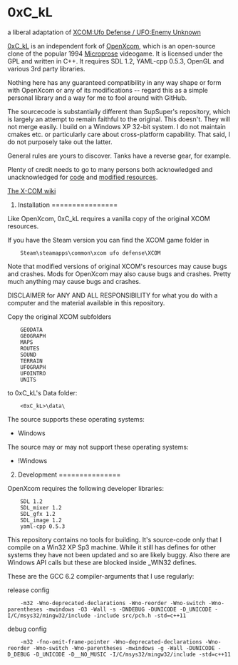 # 0xC_kL

a liberal adaptation of [XCOM:Ufo Defense / UFO:Enemy Unknown][1]

[1]: https://en.wikipedia.org/wiki/UFO:_Enemy_Unknown

[0xC_kL][2] is an independent fork of [OpenXcom][3], which is an open-source clone of the popular 1994 [Microprose][4] videogame. It is licensed under the GPL and written in C++. It requires SDL 1.2, YAML-cpp 0.5.3, OpenGL and various 3rd party libraries.

[2]: https://github.com/kevL/0xC_kL
[3]: https://github.com/SupSuper/OpenXcom
[4]: https://en.wikipedia.org/wiki/MicroProse

Nothing here has any guaranteed compatibility in any way shape or form with OpenXcom or any of its modifications -- regard this as a simple personal library and a way for me to fool around with GitHub.

The sourcecode is substantially different than SupSuper's repository, which is largely an attempt to remain faithful to the original. This doesn't. They will not merge easily. I build on a Windows XP 32-bit system. I do not maintain cmakes etc. or particularly care about cross-platform capability. That said, I do not purposely take out the latter.

General rules are yours to discover. Tanks have a reverse gear, for example.

Plenty of credit needs to go to many persons both acknowledged and unacknowledged for [code][5] and [modified resources][6].

[5]: http://openxcom.org/
[6]: http://openxcom.org/forum/

[The X-COM wiki][7]

[7]: http://www.ufopaedia.org/index.php/Main_Page


1. Installation
================

Like OpenXcom, 0xC_kL requires a vanilla copy of the original XCOM resources.

If you have the Steam version you can find the XCOM game folder in

		Steam\steamapps\common\xcom ufo defense\XCOM

Note that modified versions of original XCOM's resources may cause bugs and crashes. Mods for OpenXcom may also cause bugs and crashes. Pretty much anything may cause bugs and crashes.

DISCLAIMER for ANY AND ALL RESPONSIBILITY for what you do with a computer and the material available in this repository.

Copy the original XCOM subfolders

		GEODATA
		GEOGRAPH
		MAPS
		ROUTES
		SOUND
		TERRAIN
		UFOGRAPH
		UFOINTRO
		UNITS

to 0xC_kL's Data folder:

		<0xC_kL>\data\


The source supports these operating systems:
- Windows

The source may or may not support these operating systems:
- !Windows


2. Development
===============

OpenXcom requires the following developer libraries:

		SDL 1.2
		SDL_mixer 1.2
		SDL_gfx 1.2
		SDL_image 1.2
		yaml-cpp 0.5.3

This repository contains no tools for building. It's source-code only that I compile on a Win32 XP Sp3 machine. While it still has defines for other systems they have not been updated and so are likely buggy. Also there are Windows API calls but these are blocked inside _WIN32 defines.

These are the GCC 6.2 compiler-arguments that I use regularly:

release config

		-m32 -Wno-deprecated-declarations -Wno-reorder -Wno-switch -Wno-parentheses -mwindows -O3 -Wall -s -DNDEBUG -DUNICODE -D_UNICODE -I/C/msys32/mingw32/include -include src/pch.h -std=c++11

debug config

		-m32 -fno-omit-frame-pointer -Wno-deprecated-declarations -Wno-reorder -Wno-switch -Wno-parentheses -mwindows -g -Wall -DUNICODE -D_DEBUG -D_UNICODE -D__NO_MUSIC -I/C/msys32/mingw32/include -std=c++11